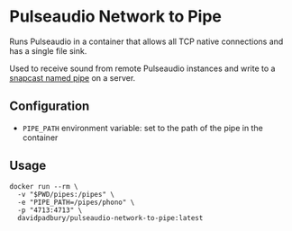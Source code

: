 # Pulseaudio Network to Pipe

Runs Pulseaudio in a container that allows all TCP native connections and has a single file sink.

Used to receive sound from remote Pulseaudio instances and write to a [snapcast named pipe](https://github.com/badaix/snapcast) on a server.

## Configuration

 - `PIPE_PATH` environment variable: set to the path of the pipe in the container

## Usage

```
docker run --rm \
  -v "$PWD/pipes:/pipes" \
  -e "PIPE_PATH=/pipes/phono" \
  -p "4713:4713" \
  davidpadbury/pulseaudio-network-to-pipe:latest
```
